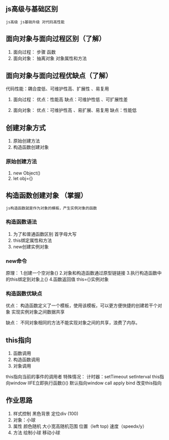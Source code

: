 ## js高级与基础区别
    js高级 js基础升级 对代码高性能 

## 面向对象与面向过程区别（了解）
1. 面向过程：
    步骤 函数 
2. 面向对象：
    抽离对象 对象属性和方法  


## 面向对象与面向过程优缺点（了解）
代码性能：耦合度低、可维护性高、扩展性 、易复用

1. 面向过程：
    优点：性能高
    缺点：可维护性低 、可扩展性差

2. 面向对象：
    优点：可维护性高 、易扩展、易复用
    缺点：性能低

## 创建对象方式
1. 原始创建方法
2. 构造函数创建对象

### 原始创建方法
1. new Object()
2. let obj={}

## 构造函数创建对象 （掌握）
    js构造函数就是作为对象的模板，产生实例对象的函数

### 构造函数语法
1. 为了和普通函数区别 首字母大写
2. this绑定属性和方法
3. new创建实例对象

### new命令
原理：
    1.创建一个空对象{}
    2.对象和构造函数通过原型链链接 
    3.执行构造函数中的this绑定到对象上{} 
    4.函数返回值 this={}实例对象 


### 构造函数优缺点
优点：
    构造函数定义了一个模板，使用该模板，可以更方便快捷的创建若干个对象
    实现实例对象之间数据共享

缺点：
    不同对象相同的方法不能实现对象之间的共享，浪费了内存。


## this指向
1. 函数调用
2. 构造函数调用
3. 对象调用

this指向当前的事件的调用者
    特殊情况：
        计时器：setTimeout setInterval this指向window 
        IIFE立即执行函数()() 默认指向window 
        call apply bind 改变this指向

## 作业思路
1. 样式控制 黑色背景 定位div  (100)
2. 对象：小球
3. 属性 颜色随机 大小宽高随机范围 位置（left top) 速度（speedx/y）
4. 方法 绘制小球 移动小球






